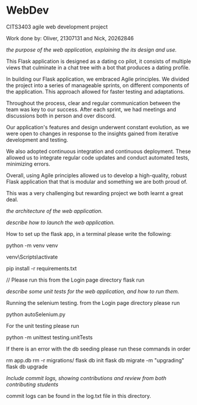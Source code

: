 # WebDev
CITS3403 agile web development project

Work done by:
Oliver, 21307131 
and
Nick, 20262846


_the purpose of the web application, explaining the its design and use._

This Flask application is designed as a dating co pilot, it consists of multiple views that culminate in a chat tree with a bot that produces a dating profile.




In building our Flask application, we embraced Agile principles. We divided the project into a series of manageable sprints, on different components of the application. This approach allowed for faster testing and adaptations.

Throughout the process, clear and regular communication between the team was key to our success. After each sprint, we had meetings and discussions both in person and over discord.

Our application's features and design underwent constant evolution, as we were open to changes in response to the insights gained from iterative development and testing.

We also adopted continuous integration and continuous deployment. These allowed us to integrate regular code updates and conduct automated tests, minimizing errors.

Overall, using Agile principles allowed us to develop a high-quality, robust Flask application that that is modular and something we are both proud of.

This was a very challenging but rewarding project we both learnt a great deal.

_the architecture of the web application._


_describe how to launch the web application._

How to set up the flask app, in a terminal please write the following:

python -m venv venv

venv\Scripts\activate

pip install -r requirements.txt

// Please run this from the Login page directory
flask run 

_describe some unit tests for the web application, and how to run them._

Running the selenium testing. from the Login page directory please run

python autoSelenium.py

For the unit testing please run 

python -m unittest testing.unitTests

If there is an error with the db seeding please run these commands in order

rm app.db
rm -r migrations/
flask db init
flask db migrate -m "upgrading"
flask db upgrade



_Include commit logs, showing contributions and review from both contributing students_

commit logs can be found in the log.txt file in this directory.